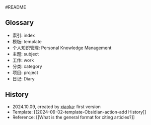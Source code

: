 #README

## Glossary

- 索引: index
- 模板: template
- 个人知识管理: Personal Knowledge Management
- 主题: subject
- 工作: work
- 分类: category
- 项目: project
- 日记: Diary

## History

- 2024.10.09, created by [xiaoka](https://www.xiaokaup.com/): first version
- Template: [[2024-09-02-template-Obsidian-action-add History]]
- Reference: [[What is the general format for citing articles?]]
